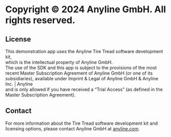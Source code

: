 # Copyright © 2024 Anyline GmbH. All rights reserved.

## License

This demonstration app uses the Anyline Tire Tread software development kit,  
which is the intellectual property of Anyline GmbH.  
The use of the SDK and this app is subject to the provisions of the most recent Master Subscription Agreement of Anyline GmbH (or one of its subsidiaries), available under Imprint & Legal of Anyline GmbH & Anyline Inc. | Anyline  
and is only allowed if you have received a “Trial Access” (as defined in the Master Subscription Agreement).

## Contact

For more information about the Tire Tread software development kit and licensing options, please contact Anyline GmbH at [anyline.com](https://anyline.com).
